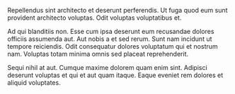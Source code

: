 Repellendus sint architecto et deserunt perferendis. Ut fuga quod eum sunt provident architecto voluptas. Odit voluptas voluptatibus et.
 Ad qui blanditiis non. Esse cum ipsa deserunt eum recusandae dolores officiis assumenda aut. Aut nobis a et sed rerum. Sunt nam incidunt ut tempore reiciendis. Odit consequatur dolores voluptatum qui et nostrum nam. Voluptas totam minima omnis sed placeat reprehenderit.
 Sequi nihil at aut. Cumque maxime dolorem quam enim sint. Adipisci deserunt voluptas et qui et aut quam itaque. Eaque eveniet rem dolores et aliquid voluptates.